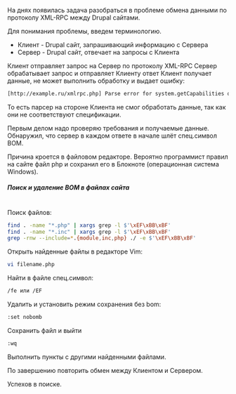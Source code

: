 На днях появилась задача разобраться в проблеме обмена данными по протоколу XML-RPC между Drupal сайтами.

Для понимания проблемы, введем терминологию.
* Клиент - Drupal сайт, запрашивающий информацию с Сервера
* Сервер - Drupal сайт, отвечает на запросы с Клиента

Клиент отправляет запрос на Сервер по протоколу XML-RPC
Сервер обрабатывает запрос и отправляет Клиенту ответ
Клиент получает данные, не может выполнить обработку и выдает ошибку:
```sh
[http://example.ru/xmlrpc.php] Parse error for system.getCapabilities on http://example.ru/xmlrpc.php: ﻿ xmlrpc specUrlhttp://www.xmlrpc.com/spec specVersion1 faults_interop specUrlhttp://xmlrpc-epi.sourceforge.net/specs/rfc.fault_codes.php specVersion20010516 system.multicall specUrlhttp://www.xmlrpc.com/discuss/msgReader$1208 specVersion1 introspection specUrlhttp://scripts.incutio.com/xmlrpc/introspection.html specVersion1. Failed to connect to the URL example.ru.
```
То есть парсер на стороне Клиента не смог обработать данные, так как они не соответствуют спецификации.

Первым делом надо проверяю требования и получаемые данные.
Обнаружил, что сервер в каждом ответе в начале шлёт спец.символ BOM.

Причина кроется в файловом редакторе. Вероятно программист правил на сайте файл php и сохранил его в Блокноте (операционная система Windows).

##### Поиск и удаление BOM в файлах сайта
#
Поиск файлов:
```sh
find . -name "*.php" | xargs grep -l $'\xEF\xBB\xBF'
find . -name "*.inc" | xargs grep -l $'\xEF\xBB\xBF'
grep -rnw --include=*.{module,inc,php} ./ -e $'\xEF\xBB\xBF'
```
Открыть найденные файлы в редакторе Vim:
```sh
vi filename.php
```
Найти в файле спец.символ:
```sh
/fe или /EF
```
Удалить и установить режим сохранения без bom:
```sh
:set nobomb
```
Сохранить файл и выйти
```sh
:wq
```
Выполнить пункты с другими найденными файлами.

По завершению повторить обмен между Клиентом и Сервером.

Успехов в поиске.
